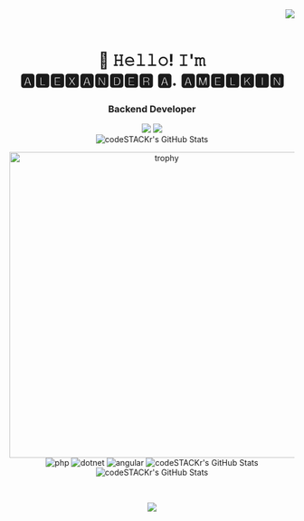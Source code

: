 <img align="right" src="https://www.codewars.com/users/BinaryNinja/badges/small">
<br><br>
<h1 align="center">👋 𝙷𝚎𝚕𝚕𝚘! 𝙸'𝚖 <br>🅰🅻🅴🆇🅰🅽🅳🅴🆁 🅰. 🅰🅼🅴🅻🅺🅸🅽</h1>

<h3 align="center">Backend Developer</h3>
<p align="center">
 <a href="https://www.linkedin.com/in/aleksandr-amelkin/"><img src="https://img.shields.io/badge/linkedin-%230077B5.svg?style=flat&logo=linkedin&logoColor=white" /></a>
 <a href="https://tlgg.ru/GMaster"><img src="https://img.shields.io/badge/-Telegram-blue?style=flat&logo=Telegram&logoColor=white" /></a>
 <br>
 <img alt="codeSTACKr's GitHub Stats" src="https://komarev.com/ghpvc/?username=BinaryNinja-repo&color=green" />
</p>

<p align="center">
<img width="540" src="https://github-profile-trophy.vercel.app/?username=BinaryNinja-repo&theme=onedark" alt="trophy"/><br>
<img alt="php" src="https://img.shields.io/badge/php-%23777BB4.svg?style=for-the-badge&logo=php&logoColor=white" />
<img alt="dotnet" src="https://img.shields.io/badge/.NET-5C2D91?style=for-the-badge&logo=.net&logoColor=white" />
<img alt="angular" src="https://img.shields.io/badge/angular-%23DD0031.svg?style=for-the-badge&logo=angular&logoColor=white" />
<img alt="codeSTACKr's GitHub Stats" src="https://img.shields.io/badge/gitlab%20ci-%23181717.svg?style=for-the-badge&logo=gitlab&logoColor=white" />
<img alt="codeSTACKr's GitHub Stats" src="https://img.shields.io/badge/github%20actions-%232671E5.svg?style=for-the-badge&logo=githubactions&logoColor=white" />
</p>
<br>

<p align="center">
<img src="http://github-profile-summary-cards.vercel.app/api/cards/profile-details?username=BinaryNinja-repo&theme=gruvbox">
</p>
